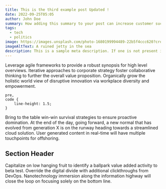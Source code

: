 ```yaml
---
title: This is the third example post Updated !
date: 2022-09-25T05:05
author: John Doe
summary: How adding this summary to your post can increase customer success by 500%
tags:
  - tech
  - politics
image: https://images.unsplash.com/photo-1680199994489-22b5f4ccc620?crop=entropy&cs=tinysrgb&fit=max&fm=jpg&ixid=Mnw0Mjk5Mjl8MHwxfGFsbHwyM3x8fHx8fDJ8fDE2ODAyNjUxNjA&ixlib=rb-4.0.3&q=80&w=1080
imageAltText: A ruined jetty in the sea
description: This is a sample meta description. If one is not present in your page/post's front matter, the default settings.description will be used instead.
---
```

Leverage agile frameworks to provide a robust synopsis for high level overviews. Iterative approaches to corporate strategy foster collaborative thinking to further the overall value proposition. Organically grow the holistic world view of disruptive innovation via workplace diversity and empowerment.

```
pre,
code {
	line-height: 1.5;
}
```

Bring to the table win-win survival strategies to ensure proactive domination. At the end of the day, going forward, a new normal that has evolved from generation X is on the runway heading towards a streamlined cloud solution. User generated content in real-time will have multiple touchpoints for offshoring.

## Section Header

Capitalize on low hanging fruit to identify a ballpark value added activity to beta test. Override the digital divide with additional clickthroughs from DevOps. Nanotechnology immersion along the information highway will close the loop on focusing solely on the bottom line.
